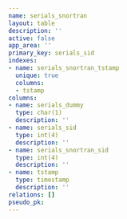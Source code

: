 ```yaml
---
name: serials_snortran
layout: table
description: ''
active: false
app_area: ''
primary_key: serials_sid
indexes:
- name: serials_snortran_tstamp
  unique: true
  columns:
  - tstamp
columns:
- name: serials_dummy
  type: char(1)
  description: ''
- name: serials_sid
  type: int(4)
  description: ''
- name: serials_snortran_sid
  type: int(4)
  description: ''
- name: tstamp
  type: timestamp
  description: ''
relations: []
pseudo_pk: 
---
```


